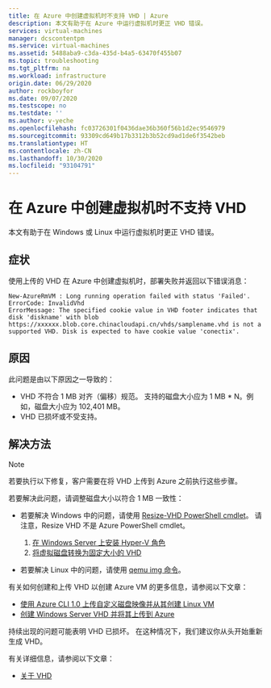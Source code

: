 ```yaml
---
title: 在 Azure 中创建虚拟机时不支持 VHD | Azure
description: 本文有助于在 Azure 中运行虚拟机时更正 VHD 错误。
services: virtual-machines
manager: dcscontentpm
ms.service: virtual-machines
ms.assetid: 5488aba9-c3da-435d-b4a5-63470f455b07
ms.topic: troubleshooting
ms.tgt_pltfrm: na
ms.workload: infrastructure
origin.date: 06/29/2020
author: rockboyfor
ms.date: 09/07/2020
ms.testscope: no
ms.testdate: ''
ms.author: v-yeche
ms.openlocfilehash: fc03726301f0436dae36b360f56b1d2ec9546979
ms.sourcegitcommit: 93309cd649b17b3312b3b52cd9ad1de6f3542beb
ms.translationtype: HT
ms.contentlocale: zh-CN
ms.lasthandoff: 10/30/2020
ms.locfileid: "93104791"
---
```

# <a name="vhd-is-not-supported-when-you-create-a-virtual-machine-in-azure"></a>在 Azure 中创建虚拟机时不支持 VHD

本文有助于在 Windows 或 Linux 中运行虚拟机时更正 VHD 错误。

## <a name="symptoms"></a>症状

使用上传的 VHD 在 Azure 中创建虚拟机时，部署失败并返回以下错误消息： 

```
New-AzureRmVM : Long running operation failed with status 'Failed'.
ErrorCode: InvalidVhd
ErrorMessage: The specified cookie value in VHD footer indicates that disk 'diskname' with blob https://xxxxxx.blob.core.chinacloudapi.cn/vhds/samplename.vhd is not a supported VHD. Disk is expected to have cookie value 'conectix'.
```

## <a name="cause"></a>原因

此问题是由以下原因之一导致的：

- VHD 不符合 1 MB 对齐（偏移）规范。 支持的磁盘大小应为 1 MB * N。例如，磁盘大小应为 102,401 MB。
- VHD 已损坏或不受支持。 

## <a name="resolution"></a>解决方法

> [!NOTE]
> 若要执行以下修复，客户需要在将 VHD 上传到 Azure 之前执行这些步骤。

若要解决此问题，请调整磁盘大小以符合 1 MB 一致性：

- 若要解决 Windows 中的问题，请使用 [Resize-VHD PowerShell cmdlet](https://docs.microsoft.com/powershell/module/hyper-v/resize-vhd)。 请注意，Resize VHD 不是 Azure PowerShell cmdlet。

    1. [在 Windows Server 上安装 Hyper-V 角色](https://docs.microsoft.com/windows-server/virtualization/hyper-v/get-started/install-the-hyper-v-role-on-windows-server)
    1. [将虚拟磁盘转换为固定大小的 VHD](../windows/prepare-for-upload-vhd-image.md#convert-the-virtual-disk-to-a-fixed-size-vhd)

- 若要解决 Linux 中的问题，请使用 [qemu img 命令](../linux/create-upload-generic.md)。

有关如何创建和上传 VHD 以创建 Azure VM 的更多信息，请参阅以下文章：

- [使用 Azure CLI 1.0 上传自定义磁盘映像并从其创建 Linux VM](../linux/upload-vhd.md)
- [创建 Windows Server VHD 并将其上传到 Azure](../windows/upload-generalized-managed.md)

持续出现的问题可能表明 VHD 已损坏。 在这种情况下，我们建议你从头开始重新生成 VHD。

有关详细信息，请参阅以下文章：

- [关于 VHD](../managed-disks-overview.md)

<!-- Update_Description: update meta properties, wording update, update link -->